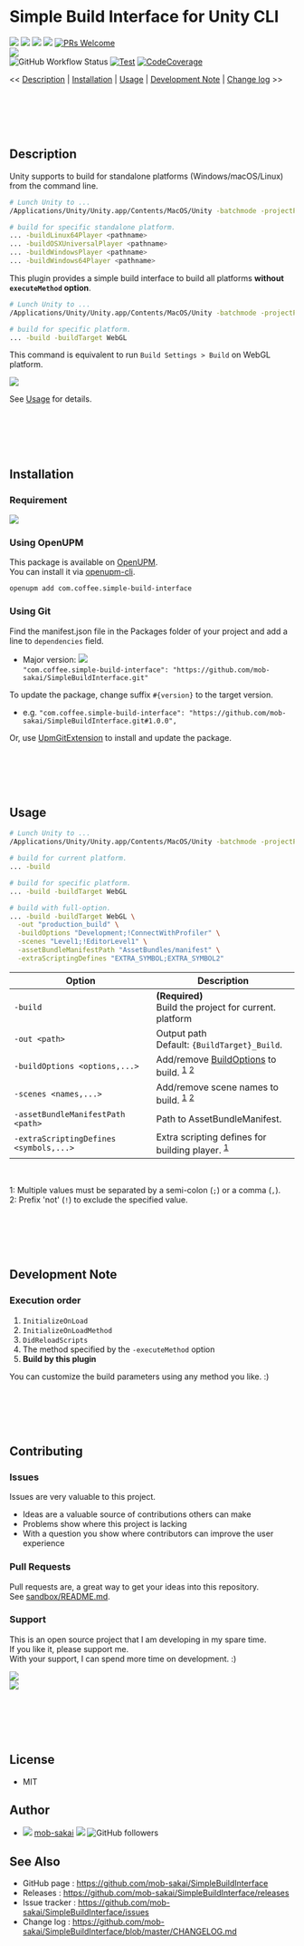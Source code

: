 Simple Build Interface for Unity CLI
===

[![](https://img.shields.io/npm/v/com.coffee.simple-build-interface?label=openupm&registry_uri=https://package.openupm.com)](https://openupm.com/packages/com.coffee.simple-build-interface/)
[![](https://img.shields.io/github/v/release/mob-sakai/SimpleBuildInterface?include_prereleases)](https://github.com/mob-sakai/SimpleBuildInterface/releases)
[![](https://img.shields.io/github/release-date/mob-sakai/SimpleBuildInterface.svg)](https://github.com/mob-sakai/SimpleBuildInterface/releases)  [![](https://img.shields.io/github/license/mob-sakai/SimpleBuildInterface.svg)](https://github.com/mob-sakai/SimpleBuildInterface/blob/master/LICENSE.txt)
[![PRs Welcome](https://img.shields.io/badge/PRs-welcome-orange.svg)](http://makeapullrequest.com)  
![](https://img.shields.io/badge/Unity%202018.3+-supported-blue.svg)  
![GitHub Workflow Status](https://img.shields.io/github/workflow/status/mob-sakai/CSharpCompilerSettingsForUnity/unity-test)
[![Test](https://mob-sakai.testspace.com/spaces/130862/badge?token=43a50d2fc998aa362d36934597de0c84527e5690)](https://mob-sakai.testspace.com/spaces/130862)
[![CodeCoverage](https://mob-sakai.testspace.com/spaces/130862/metrics/99758/badge)](https://mob-sakai.testspace.com/spaces/130862/current/Code%20Coverage/Code%20Coverage")


<< [Description](#Description) | [Installation](#installation) | [Usage](#usage) | [Development Note](#development-note) | [Change log](https://github.com/mob-sakai/SimpleBuildInterface/blob/master/CHANGELOG.md) >>



<br><br><br><br>

## Description

Unity supports to build for standalone platforms (Windows/macOS/Linux) from the command line.

```sh
# Lunch Unity to ...
/Applications/Unity/Unity.app/Contents/MacOS/Unity -batchmode -projectPath .

# build for specific standalone platform.
... -buildLinux64Player <pathname>
... -buildOSXUniversalPlayer <pathname>
... -buildWindowsPlayer <pathname>
... -buildWindows64Player <pathname>
```

This plugin provides a simple build interface to build all platforms **without `executeMethod` option**.

```sh
# Lunch Unity to ...
/Applications/Unity/Unity.app/Contents/MacOS/Unity -batchmode -projectPath .

# build for specific platform.
... -build -buildTarget WebGL
```

This command is equivalent to run `Build Settings > Build` on WebGL platform.

![](https://user-images.githubusercontent.com/12690315/98614365-a13b6900-233b-11eb-8529-05a49fc7000e.png)

See [Usage](#usage) for details.

<br><br><br><br>

## Installation

### Requirement

![](https://img.shields.io/badge/Unity%202018.3+-supported-blue.svg)

### Using OpenUPM

This package is available on [OpenUPM](https://openupm.com).  
You can install it via [openupm-cli](https://github.com/openupm/openupm-cli).
```
openupm add com.coffee.simple-build-interface
```

### Using Git

Find the manifest.json file in the Packages folder of your project and add a line to `dependencies` field.

* Major version: ![](https://img.shields.io/github/v/release/mob-sakai/SimpleBuildInterface)  
`"com.coffee.simple-build-interface": "https://github.com/mob-sakai/SimpleBuildInterface.git"`

To update the package, change suffix `#{version}` to the target version.

* e.g. `"com.coffee.simple-build-interface": "https://github.com/mob-sakai/SimpleBuildInterface.git#1.0.0",`

Or, use [UpmGitExtension](https://github.com/mob-sakai/UpmGitExtension) to install and update the package.



<br><br><br><br>

## Usage

```sh
# Lunch Unity to ...
/Applications/Unity/Unity.app/Contents/MacOS/Unity -batchmode -projectPath .

# build for current platform.
... -build

# build for specific platform.
... -build -buildTarget WebGL

# build with full-option.
... -build -buildTarget WebGL \
  -out "production_build" \
  -buildOptions "Development;!ConnectWithProfiler" \
  -scenes "Level1;!EditorLevel1" \
  -assetBundleManifestPath "AssetBundles/manifest" \
  -extraScriptingDefines "EXTRA_SYMBOL;EXTRA_SYMBOL2"
```

| Option                                 | Description                                                                        |
| -------------------------------------- | ---------------------------------------------------------------------------------- |
| `-build`                               | **(Required)**<br>Build the project for current. platform                          |
| `-out <path>`                          | Output path<br>Default: `{BuildTarget}_Build`.                                     |
| `-buildOptions <options,...>`          | Add/remove [BuildOptions][opt] to build. <sup>[1](#fn1)</sup> <sup>[2](#fn2)</sup> |
| `-scenes <names,...>`                  | Add/remove scene names to build.  <sup>[1](#fn1)</sup> <sup>[2](#fn2)</sup>        |
| `-assetBundleManifestPath <path>`      | Path to AssetBundleManifest.                                                       |
| `-extraScriptingDefines <symbols,...>` | Extra scripting defines for building player.  <sup>[1](#fn1)</sup>                 |

<br>

<a name="fn1">1</a>: Multiple values must be separated by a semi-colon (`;`) or a comma (`,`).  
<a name="fn2">2</a>: Prefix 'not' (`!`) to exclude the specified value.

[opt]: https://docs.unity3d.com/ScriptReference/BuildOptions.html

<br><br><br><br>

## Development Note

### Execution order

1. `InitializeOnLoad`
2. `InitializeOnLoadMethod`
3. `DidReloadScripts`
4. The method specified by the `-executeMethod` option
5. **Build by this plugin**

You can customize the build parameters using any method you like. :)

<br><br><br><br>

## Contributing

### Issues

Issues are very valuable to this project.

- Ideas are a valuable source of contributions others can make
- Problems show where this project is lacking
- With a question you show where contributors can improve the user experience

### Pull Requests

Pull requests are, a great way to get your ideas into this repository.  
See [sandbox/README.md](https://github.com/mob-sakai/SimpleBuildInterface/blob/sandbox/README.md).

### Support

This is an open source project that I am developing in my spare time.  
If you like it, please support me.  
With your support, I can spend more time on development. :)

[![](https://user-images.githubusercontent.com/12690315/50731629-3b18b480-11ad-11e9-8fad-4b13f27969c1.png)](https://www.patreon.com/join/mob_sakai?)  
[![](https://user-images.githubusercontent.com/12690315/66942881-03686280-f085-11e9-9586-fc0b6011029f.png)](https://github.com/users/mob-sakai/sponsorship)



<br><br><br><br>

## License

* MIT



## Author

* ![](https://user-images.githubusercontent.com/12690315/96986908-434a0b80-155d-11eb-8275-85138ab90afa.png) [mob-sakai](https://github.com/mob-sakai) [![](https://img.shields.io/twitter/follow/mob_sakai.svg?label=Follow&style=social)](https://twitter.com/intent/follow?screen_name=mob_sakai) ![GitHub followers](https://img.shields.io/github/followers/mob-sakai?style=social)



## See Also

* GitHub page : https://github.com/mob-sakai/SimpleBuildInterface
* Releases : https://github.com/mob-sakai/SimpleBuildInterface/releases
* Issue tracker : https://github.com/mob-sakai/SimpleBuildInterface/issues
* Change log : https://github.com/mob-sakai/SimpleBuildInterface/blob/master/CHANGELOG.md
